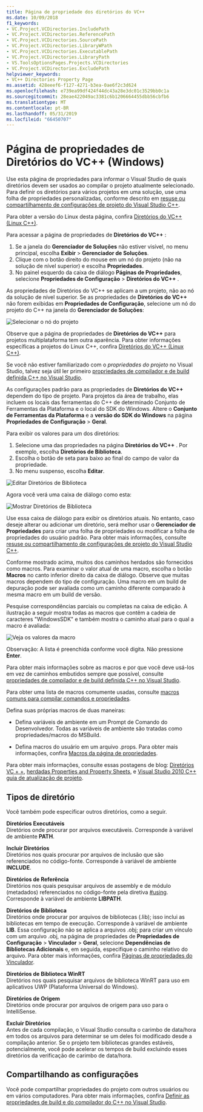 ```yaml
---
title: Página de propriedade dos diretórios do VC++
ms.date: 10/09/2018
f1_keywords:
- VC.Project.VCDirectories.IncludePath
- VC.Project.VCDirectories.ReferencePath
- VC.Project.VCDirectories.SourcePath
- VC.Project.VCDirectories.LibraryWPath
- VC.Project.VCDirectories.ExecutablePath
- VC.Project.VCDirectories.LibraryPath
- VS.ToolsOptionsPages.Projects.VCDirectories
- VC.Project.VCDirectories.ExcludePath
helpviewer_keywords:
- VC++ Directories Property Page
ms.assetid: 428eeef6-f127-4271-b3ea-0ae6f2c3d624
ms.openlocfilehash: e739ea99df424f44dc43a28e3dc01c3529bb0c1a
ms.sourcegitcommit: 28eae422049ac3381c6b1206664455dbb56cbfb6
ms.translationtype: MT
ms.contentlocale: pt-BR
ms.lasthandoff: 05/31/2019
ms.locfileid: "66450707"
---
```

# <a name="vc-directories-property-page-windows"></a>Página de propriedades de Diretórios do VC++ (Windows)

Use esta página de propriedades para informar o Visual Studio de quais diretórios devem ser usados ao compilar o projeto atualmente selecionado. Para definir os diretórios para vários projetos em uma solução, use uma folha de propriedades personalizadas, conforme descrito em [resuse ou compartilhamento de configurações de projeto do Visual Studio C++](../create-reusable-property-configurations.md).

Para obter a versão do Linux desta página, confira [Diretórios do VC++ (Linux C++)](../../linux/prop-pages/directories-linux.md).

Para acessar a página de propriedades de **Diretórios do VC++** :

1. Se a janela do **Gerenciador de Soluções** não estiver visível, no menu principal, escolha **Exibir** > **Gerenciador de Soluções**.
1. Clique com o botão direito do mouse em um nó do projeto (não na solução de nível superior) e escolha **Propriedades**.
1. No painel esquerdo da caixa de diálogo **Páginas de Propriedades**, selecione **Propriedades de Configuração** > **Diretórios do VC++** .

As propriedades de Diretórios do VC++ se aplicam a um projeto, não ao nó da solução de nível superior. Se as propriedades de **Diretórios do VC++** não forem exibidas em **Propriedades de Configuração**, selecione um nó do projeto do C++ na janela do **Gerenciador de Soluções**:

![Selecionar o nó do projeto](../media/vcppdir.png "Selecionar o nó do projeto para ver as propriedades de Diretórios do VC++")

Observe que a página de propriedades de **Diretórios do VC++** para projetos multiplataforma tem outra aparência. Para obter informações específicas a projetos do Linux C++, confira [Diretórios do VC++ (Linux C++)](../../linux/prop-pages/directories-linux.md).

Se você não estiver familiarizado com o *propriedades do projeto* no Visual Studio, talvez seja útil ler primeiro [propriedades de compilador e de build definida C++ no Visual Studio](../working-with-project-properties.md).

As configurações padrão para as propriedades de **Diretórios do VC++** dependem do tipo de projeto. Para projetos da área de trabalho, elas incluem os locais das ferramentas do C++ de determinado Conjunto de Ferramentas da Plataforma e o local do SDK do Windows. Altere o **Conjunto de Ferramentas da Plataforma** e a **versão do SDK do Windows** na página **Propriedades de Configuração** > **Geral**.

Para exibir os valores para um dos diretórios:

1. Selecione uma das propriedades na página **Diretórios do VC++** . Por exemplo, escolha **Diretórios de Biblioteca**.
1. Escolha o botão de seta para baixo ao final do campo de valor da propriedade.
1. No menu suspenso, escolha **Editar**.

![Editar Diretórios de Biblioteca](../media/vcppdir_libdir_edit.png "Caixa de diálogo para editar os caminhos da biblioteca")

Agora você verá uma caixa de diálogo como esta:

![Mostrar Diretórios de Biblioteca](../media/vcppdir_libdir.png "Caixa de diálogo para adicionar ou remover caminhos da biblioteca")

Use essa caixa de diálogo para exibir os diretórios atuais. No entanto, caso deseje alterar ou adicionar um diretório, será melhor usar o **Gerenciador de Propriedades** para criar uma folha de propriedades ou modificar a folha de propriedades do usuário padrão. Para obter mais informações, consulte [resuse ou compartilhamento de configurações de projeto do Visual Studio C++](../create-reusable-property-configurations.md).

Conforme mostrado acima, muitos dos caminhos herdados são fornecidos como macros.  Para examinar o valor atual de uma macro, escolha o botão **Macros** no canto inferior direito da caixa de diálogo. Observe que muitas macros dependem do tipo de configuração. Uma macro em um build de depuração pode ser avaliada como um caminho diferente comparado à mesma macro em um build de versão.

Pesquise correspondências parciais ou completas na caixa de edição. A ilustração a seguir mostra todas as macros que contêm a cadeia de caracteres "WindowsSDK" e também mostra o caminho atual para o qual a macro é avaliada:

![Veja os valores da macro](../media/vcppdir_libdir_macros.png "Caixa de diálogo para editar macros")

Observação: A lista é preenchida conforme você digita. Não pressione **Enter**.

Para obter mais informações sobre as macros e por que você deve usá-los em vez de caminhos embutidos sempre que possível, consulte [propriedades de compilador e de build definida C++ no Visual Studio](../working-with-project-properties.md).

Para obter uma lista de macros comumente usadas, consulte [macros comuns para compilar comandos e propriedades](common-macros-for-build-commands-and-properties.md).

Defina suas próprias macros de duas maneiras:

- Defina variáveis de ambiente em um Prompt de Comando do Desenvolvedor. Todas as variáveis de ambiente são tratadas como propriedades/macros do MSBuild.

- Defina macros do usuário em um arquivo .props. Para obter mais informações, confira [Macros da página de propriedades](../working-with-project-properties.md).

Para obter mais informações, consulte essas postagens de blog: [Diretórios VC + +](https://blogs.msdn.com/b/vsproject/archive/2009/07/07/vc-directories.aspx), [herdadas Properties and Property Sheets](https://blogs.msdn.com/b/vsproject/archive/2009/06/23/inherited-properties-and-property-sheets.aspx), e [Visual Studio 2010 C++ guia de atualização de projeto](https://devblogs.microsoft.com/cppblog/visual-studio-2010-c-project-upgrade-guide/).

## <a name="directory-types"></a>Tipos de diretório

Você também pode especificar outros diretórios, como a seguir.

**Diretórios Executáveis**<br/>
Diretórios onde procurar por arquivos executáveis. Corresponde à variável de ambiente **PATH**.

**Incluir Diretórios**<br/>
Diretórios nos quais procurar por arquivos de inclusão que são referenciados no código-fonte. Corresponde à variável de ambiente **INCLUDE**.

**Diretórios de Referência**<br/>
Diretórios nos quais pesquisar arquivos de assembly e de módulo (metadados) referenciados no código-fonte pela diretiva [#using](../../preprocessor/hash-using-directive-cpp.md). Corresponde à variável de ambiente **LIBPATH**.

**Diretórios de Biblioteca**<br/>
Diretórios onde procurar por arquivos de bibliotecas (.lib); isso inclui as bibliotecas em tempo de execução. Corresponde à variável de ambiente **LIB**. Essa configuração não se aplica a arquivos .obj; para criar um vínculo com um arquivo .obj, na página de propriedades de **Propriedades de Configuração** > **Vinculador** > **Geral**, selecione **Dependências de Bibliotecas Adicionais** e, em seguida, especifique o caminho relativo do arquivo. Para obter mais informações, confira [Páginas de propriedades do Vinculador](linker-property-pages.md).

**Diretórios de Biblioteca WinRT**<br/>
Diretórios nos quais pesquisar arquivos de biblioteca WinRT para uso em aplicativos UWP (Plataforma Universal do Windows).

**Diretórios de Origem**<br/>
Diretórios onde procurar por arquivos de origem para uso para o IntelliSense.

**Excluir Diretórios**<br/>
Antes de cada compilação, o Visual Studio consulta o carimbo de data/hora em todos os arquivos para determinar se um deles foi modificado desde a compilação anterior. Se o projeto tem bibliotecas grandes estáveis, potencialmente, você pode acelerar os tempos de build excluindo esses diretórios da verificação de carimbo de data/hora.

## <a name="sharing-the-settings"></a>Compartilhando as configurações

Você pode compartilhar propriedades do projeto com outros usuários ou em vários computadores. Para obter mais informações, confira [Definir as propriedades de build e do compilador do C++ no Visual Studio](../working-with-project-properties.md).
